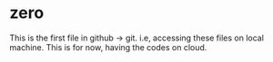 # zero 
This is the first file in github -> git. i.e, accessing these files on local machine. This is for now, having the codes on cloud.
